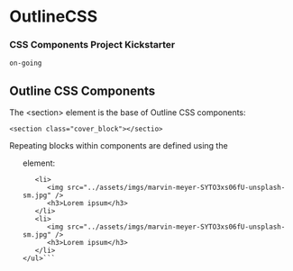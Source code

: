 # OutlineCSS
### CSS Components Project Kickstarter

`on-going`


## Outline CSS Components

The &lt;section&gt; element is the base of Outline CSS components:

```<section class="cover_block"></sectio>```

Repeating blocks within components are defined using the <ul> element:

```<ul>
   <li>
      <img src="../assets/imgs/marvin-meyer-SYTO3xs06fU-unsplash-sm.jpg" />
      <h3>Lorem ipsum</h3>
   </li>
   <li>
      <img src="../assets/imgs/marvin-meyer-SYTO3xs06fU-unsplash-sm.jpg" />
      <h3>Lorem ipsum</h3>
   </li>
</ul>```
